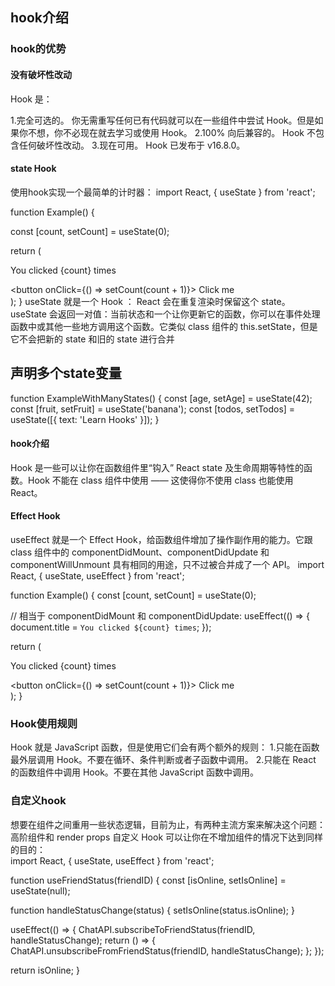 ## hook介绍
### hook的优势
#### 没有破坏性改动
 Hook 是：

1.完全可选的。 你无需重写任何已有代码就可以在一些组件中尝试 Hook。但是如果你不想，你不必现在就去学习或使用 Hook。
2.100% 向后兼容的。 Hook 不包含任何破坏性改动。
3.现在可用。 Hook 已发布于 v16.8.0。
#### state Hook
使用hook实现一个最简单的计时器：
import React, { useState } from 'react';

function Example() {

  const [count, setCount] = useState(0);

  return (
    <div>
      <p>You clicked {count} times</p>
      <button onClick={() => setCount(count + 1)}>
        Click me
      </button>
    </div>
  );
}
useState 就是一个 Hook ：
React 会在重复渲染时保留这个 state。useState 会返回一对值：当前状态和一个让你更新它的函数，你可以在事件处理函数中或其他一些地方调用这个函数。它类似 class 组件的 this.setState，但是它不会把新的 state 和旧的 state 进行合并


## 声明多个state变量
function ExampleWithManyStates() {
  const [age, setAge] = useState(42);
  const [fruit, setFruit] = useState('banana');
  const [todos, setTodos] = useState([{ text: 'Learn Hooks' }]);
}

#### hook介绍
Hook 是一些可以让你在函数组件里“钩入” React state 及生命周期等特性的函数。Hook 不能在 class 组件中使用 —— 这使得你不使用 class 也能使用 React。

#### Effect Hook
useEffect 就是一个 Effect Hook，给函数组件增加了操作副作用的能力。它跟 class 组件中的 componentDidMount、componentDidUpdate 和 componentWillUnmount 具有相同的用途，只不过被合并成了一个 API。
import React, { useState, useEffect } from 'react';

function Example() {
  const [count, setCount] = useState(0);

  // 相当于 componentDidMount 和 componentDidUpdate:
  useEffect(() => {
    document.title = `You clicked ${count} times`;
  });

  return (
    <div>
      <p>You clicked {count} times</p>
      <button onClick={() => setCount(count + 1)}>
        Click me
      </button>
    </div>
  );
}

### Hook使用规则
Hook 就是 JavaScript 函数，但是使用它们会有两个额外的规则：
1.只能在函数最外层调用 Hook。不要在循环、条件判断或者子函数中调用。
2.只能在 React 的函数组件中调用 Hook。不要在其他 JavaScript 函数中调用。


### 自定义hook
想要在组件之间重用一些状态逻辑，目前为止，有两种主流方案来解决这个问题：高阶组件和 render props
自定义 Hook 可以让你在不增加组件的情况下达到同样的目的：  
import React, { useState, useEffect } from 'react';

function useFriendStatus(friendID) {
  const [isOnline, setIsOnline] = useState(null);

  function handleStatusChange(status) {
    setIsOnline(status.isOnline);
  }

  useEffect(() => {
    ChatAPI.subscribeToFriendStatus(friendID, handleStatusChange);
    return () => {
      ChatAPI.unsubscribeFromFriendStatus(friendID, handleStatusChange);
    };
  });

  return isOnline;
}

